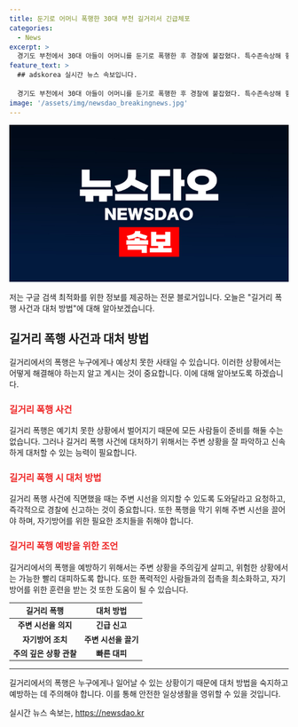 ```yaml
---
title: 둔기로 어머니 폭행한 30대 부천 길거리서 긴급체포
categories:
  - News
excerpt: >
  경기도 부천에서 30대 아들이 어머니를 둔기로 폭행한 후 경찰에 붙잡혔다. 특수존속상해 혐의로 긴급체포된 A씨는 어머니를 때려 다친 혐의를 받고 있으며, 부천 소사구 범박동에서 범행을 저질렀다. 부상을 입은 어머니는 병원으로 옮겨졌으나 생명에는 지장이 없다고 전해졌으며, A씨는 경찰에 체포됐지만 일체의 진술을 거부하고 있다.
feature_text: >
  ## adskorea 실시간 뉴스 속보입니다.

  경기도 부천에서 30대 아들이 어머니를 둔기로 폭행한 후 경찰에 붙잡혔다. 특수존속상해 혐의로 긴급체포된 A씨는 어머니를 때려 다친 혐의를 받고 있으며, 부천 소사구 범박동에서 범행을 저질렀다. 부상을 입은 어머니는 병원으로 옮겨졌으나 생명에는 지장이 없다고 전해졌으며, A씨는 경찰에 체포됐지만 일체의 진술을 거부하고 있다.
image: '/assets/img/newsdao_breakingnews.jpg'
---
```


<p><img src="/assets/img/newsdao_breakingnews.jpg" alt="adskorea 속보" /></p>

<p>저는 구글 검색 최적화를 위한 정보를 제공하는 전문 블로거입니다. 오늘은 "길거리 폭행 사건과 대처 방법"에 대해 알아보겠습니다.</p>

<h2 data-ke-size="size26">길거리 폭행 사건과 대처 방법</h2>

<p data-ke-size="size16">길거리에서의 폭행은 누구에게나 예상치 못한 사태일 수 있습니다. 이러한 상황에서는 어떻게 해결해야 하는지 알고 계시는 것이 중요합니다. 이에 대해 알아보도록 하겠습니다.</p>

<h3><b><span style="color: #ee2323;">길거리 폭행 사건</span></b></h3>

<p data-ke-size="size16">길거리 폭행은 예기치 못한 상황에서 벌어지기 때문에 모든 사람들이 준비를 해둘 수는 없습니다. 그러나 길거리 폭행 사건에 대처하기 위해서는 주변 상황을 잘 파악하고 신속하게 대처할 수 있는 능력이 필요합니다.</p>

<h3><b><span style="color: #ee2323;">길거리 폭행 시 대처 방법</span></b></h3>

<p data-ke-size="size16">길거리 폭행 사건에 직면했을 때는 주변 시선을 의지할 수 있도록 도와달라고 요청하고, 즉각적으로 경찰에 신고하는 것이 중요합니다. 또한 폭행을 막기 위해 주변 시선을 끌어야 하며, 자기방어를 위한 필요한 조치들을 취해야 합니다.</p>

<h3><b><span style="color: #ee2323;">길거리 폭행 예방을 위한 조언</span></b></h3>

<p data-ke-size="size16">길거리에서의 폭행을 예방하기 위해서는 주변 상황을 주의깊게 살피고, 위험한 상황에서는 가능한 빨리 대피하도록 합니다. 또한 폭력적인 사람들과의 접촉을 최소화하고, 자기방어를 위한 훈련을 받는 것 또한 도움이 될 수 있습니다.</p>

<table>
<thead>
<tr>
<th style="text-align: center; height: 17px;"><b>길거리 폭행</b></th>
<th style="text-align: center; height: 17px;"><b>대처 방법</b></th>
</tr>
</thead>
<tbody>
<tr>
<td style="text-align: center; height: 17px;"><b>주변 시선을 의지</b></td>
<td style="text-align: center; height: 17px;"><b>긴급 신고</b></td>
</tr>
<tr>
<td style="text-align: center; height: 17px;"><b>자기방어 조치</b></td>
<td style="text-align: center; height: 17px;"><b>주변 시선을 끌기</b></td>
</tr>
<tr>
<td style="text-align: center; height: 17px;"><b>주의 깊은 상황 관찰</b></td>
<td style="text-align: center; height: 17px;"><b>빠른 대피</b></td>
</tr>
</tbody>
</table>

<hr>

<p data-ke-size="size16">길거리에서의 폭행은 누구에게나 일어날 수 있는 상황이기 때문에 대처 방법을 숙지하고 예방하는 데 주의해야 합니다. 이를 통해 안전한 일상생활을 영위할 수 있을 것입니다.</p>
실시간 뉴스 속보는, <a href="https://newsdao.kr" rel="dofollow">https://newsdao.kr</a>


